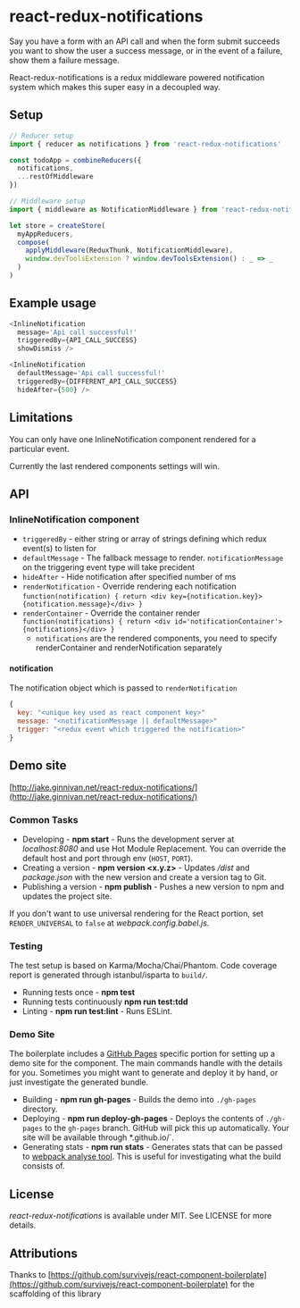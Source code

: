# react-redux-notifications
Say you have a form with an API call and when the form submit succeeds you want to show the user a success message, or
in the event of a failure, show them a failure message.

React-redux-notifications is a redux middleware powered notification system which makes this super easy in a decoupled way.

## Setup
```js
// Reducer setup
import { reducer as notifications } from 'react-redux-notifications'

const todoApp = combineReducers({
  notifications,
  ...restOfMiddleware
})

// Middleware setup
import { middleware as NotificationMiddleware } from 'react-redux-notifications'

let store = createStore(
  myAppReducers,
  compose(
    applyMiddleware(ReduxThunk, NotificationMiddleware),
    window.devToolsExtension ? window.devToolsExtension() : _ => _
  )
)
```

## Example usage

```js
<InlineNotification
  message='Api call successful!'
  triggeredBy={API_CALL_SUCCESS}
  showDismiss />

<InlineNotification
  defaultMessage='Api call successful!'
  triggeredBy={DIFFERENT_API_CALL_SUCCESS}
  hideAfter={500} />
```

## Limitations
You can only have one InlineNotification component rendered for a particular event.

Currently the last rendered components settings will win.

## API
### InlineNotification component
 - `triggeredBy` - either string or array of strings defining which redux event(s) to listen for
 - `defaultMessage` - The fallback message to render. `notificationMessage` on the triggering event type will take precident
 - `hideAfter` - Hide notification after specified number of ms
 - `renderNotification` - Override rendering each notification `function(notification) { return <div key={notification.key}>{notification.message}</div> }`
 - `renderContainer` - Override the container render `function(notifications) { return <div id='notificationContainer'>{notifications}</div> }`
    - `notifications` are the rendered components, you need to specify renderContainer and renderNotification separately

#### notification
The notification object which is passed to `renderNotification`
``` js
{
  key: "<unique key used as react component key>"
  message: "<notificationMessage || defaultMessage>"
  trigger: "<redux event which triggered the notification>"
}
```

## Demo site
[http://jake.ginnivan.net/react-redux-notifications/](http://jake.ginnivan.net/react-redux-notifications/)

### Common Tasks

* Developing - **npm start** - Runs the development server at *localhost:8080* and use Hot Module Replacement. You can override the default host and port through env (`HOST`, `PORT`).
* Creating a version - **npm version <x.y.z>** - Updates */dist* and *package.json* with the new version and create a version tag to Git.
* Publishing a version - **npm publish** - Pushes a new version to npm and updates the project site.

If you don't want to use universal rendering for the React portion, set `RENDER_UNIVERSAL` to `false` at *webpack.config.babel.js*.

### Testing

The test setup is based on Karma/Mocha/Chai/Phantom. Code coverage report is generated through istanbul/isparta to `build/`.

* Running tests once - **npm test**
* Running tests continuously **npm run test:tdd**
* Linting - **npm run test:lint** - Runs ESLint.

### Demo Site

The boilerplate includes a [GitHub Pages](https://pages.github.com/) specific portion for setting up a demo site for the component. The main commands handle with the details for you. Sometimes you might want to generate and deploy it by hand, or just investigate the generated bundle.

* Building - **npm run gh-pages** - Builds the demo into `./gh-pages` directory.
* Deploying - **npm run deploy-gh-pages** - Deploys the contents of `./gh-pages` to the `gh-pages` branch. GitHub will pick this up automatically. Your site will be available through *<user name>.github.io/<project name>`.
* Generating stats - **npm run stats** - Generates stats that can be passed to [webpack analyse tool](https://webpack.github.io/analyse/). This is useful for investigating what the build consists of.

## License

*react-redux-notifications* is available under MIT. See LICENSE for more details.

## Attributions
Thanks to [https://github.com/survivejs/react-component-boilerplate](https://github.com/survivejs/react-component-boilerplate)
for the scaffolding of this library
